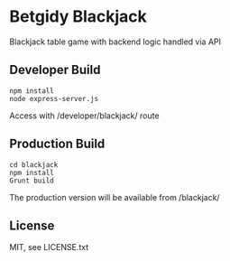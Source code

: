 # Betgidy Blackjack #
Blackjack table game with backend logic handled via API

## Developer Build ##
    npm install
	node express-server.js

Access with /developer/blackjack/ route

## Production Build ##
	cd blackjack
	npm install
	Grunt build

The production version will be available from /blackjack/

## License ##
MIT, see LICENSE.txt
